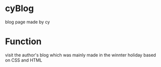 # cyBlog
blog page made by cy
# Function
visit the author's blog which was mainly made in the winnter holiday based on CSS and HTML
